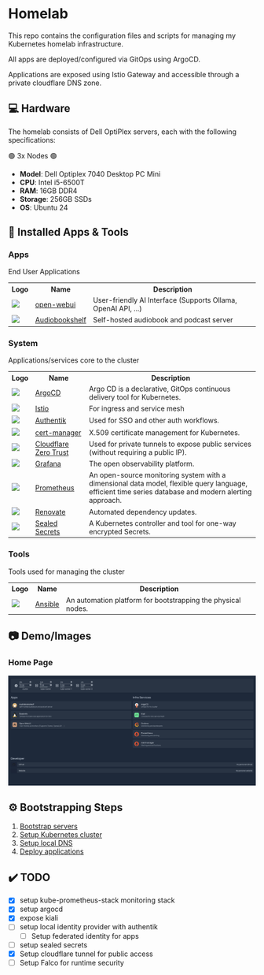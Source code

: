# Homelab

This repo contains the configuration files and scripts for managing my Kubernetes homelab infrastructure. 

All apps are deployed/configured via GitOps using ArgoCD.

Applications are exposed using Istio Gateway and accessible through a private cloudflare DNS zone.

## :computer: Hardware
The homelab consists of Dell OptiPlex servers, each with the following specifications:

:green_circle: 3x Nodes :green_circle:

* **Model**: Dell Optiplex 7040 Desktop PC Mini
* **CPU**: Intel i5-6500T
* **RAM**: 16GB DDR4
* **Storage**: 256GB SSDs
* **OS**: Ubuntu 24

## :rocket: Installed Apps & Tools

### Apps
End User Applications
<table>
    <tr>
        <th>Logo</th>
        <th>Name</th>
        <th>Description</th>
    </tr>
    <tr>
        <td><img width="32" src="https://avatars.githubusercontent.com/u/158137808?s=48&v=4"></td>
        <td><a href="https://github.com/open-webui/open-webui">open-webui</a></td>
        <td>User-friendly AI Interface (Supports Ollama, OpenAI API, ...)</td>
    </tr>
    <tr>
        <td><img width="32" src="https://cdn.jsdelivr.net/gh/walkxcode/dashboard-icons/svg/audiobookshelf.svg"></td>
        <td><a href="https://www.audiobookshelf.org/">Audiobookshelf</a></td>
        <td>Self-hosted audiobook and podcast server</td>
    </tr>
</table>


### System
Applications/services core to the cluster
<table>
    <tr>
        <th>Logo</th>
        <th>Name</th>
        <th>Description</th>
    </tr>
    <tr>
        <td><img width="32" src="https://avatars.githubusercontent.com/u/30269780?s=48&v=4"></td>
        <td><a href="https://argo-cd.readthedocs.io/en/stable/">ArgoCD</a></td>
        <td>Argo CD is a declarative, GitOps continuous delivery tool for Kubernetes.</td>
    </tr>
    <tr>
        <td><img width="32" src="https://diagrams.mingrammer.com/img/resources/onprem/network/istio.png"></td>
        <td><a href="https://istio.io/latest/">Istio</a></td>
        <td>For ingress and service mesh</td>
    </tr>
    <tr>
        <td><img width="32" src="https://cdn.jsdelivr.net/gh/walkxcode/dashboard-icons/png/authentik.png"></td>
        <td><a href="https://goauthentik.io/">Authentik</a></td>
        <td>Used for SSO and other auth workflows.</td>
    </tr>
    <tr>
        <td><img width="32" src="https://cdn.jsdelivr.net/gh/walkxcode/dashboard-icons/svg/cert-manager.svg"></td>
        <td><a href="https://cert-manager.io/">cert-manager</a></td>
        <td>X.509 certificate management for Kubernetes.</td>
    </tr>
    <tr>
        <td><img width="32" src="https://cdn.jsdelivr.net/gh/walkxcode/dashboard-icons/png/cloudflare-zero-trust.png"></td>
        <td><a href="https://developers.cloudflare.com/cloudflare-one/">Cloudflare Zero Trust</a></td>
        <td>Used for private tunnels to expose public services (without requiring a public IP).</td>
    </tr>
    <tr>
        <td><img width="32" src="https://cdn.jsdelivr.net/gh/walkxcode/dashboard-icons/svg/grafana.svg"></td>
        <td><a href="https://grafana.com/">Grafana</a></td>
        <td>The open observability platform.</td>
    </tr>
    <tr>
        <td><img width="32" src="https://cdn.jsdelivr.net/gh/walkxcode/dashboard-icons/svg/prometheus.svg"></td>
        <td><a href="https://prometheus.io/">Prometheus</a></td>
        <td>An open-source monitoring system with a dimensional data model, flexible query language, efficient time series database and modern alerting approach.</td>
    </tr>
    <tr>
        <td><img width="32" src="https://www.svgrepo.com/download/374041/renovate.svg"></td>
        <td><a href="https://github.com/renovatebot/renovate">Renovate</a></td>
        <td>Automated dependency updates.</td>
    </tr>
    <tr>
        <td><img width="32" src="https://www.svgrepo.com/download/477066/lock.svg"></td>
        <td><a href="https://github.com/bitnami-labs/sealed-secrets">Sealed Secrets</a></td>
        <td>A Kubernetes controller and tool for one-way encrypted Secrets.</td>
    </tr>
</table>

### Tools
Tools used for managing the cluster

<table>
    <tr>
        <th>Logo</th>
        <th>Name</th>
        <th>Description</th>
    </tr>
    <tr>
        <td><img width="32" src="https://cdn.jsdelivr.net/gh/walkxcode/dashboard-icons/svg/ansible.svg"></td>
        <td><a href="https://www.ansible.com/">Ansible</a></td>
        <td>An automation platform for bootstrapping the physical nodes.</td>
    </tr>
</table>

## :camera: Demo/Images

### Home Page
![Home Page](./img/homepage.png)

## :gear: Bootstrapping Steps

1. [Bootstrap servers](guide/0-bootstrap.md)
2. [Setup Kubernetes cluster](guide/1-setup-kubernetes-cluster.md)
3. [Setup local DNS](guide/2-setup-local-dns.md)
4. [Deploy applications](guide/3-deploy-applications.md)

## :heavy_check_mark: TODO

- [x] setup kube-prometheus-stack monitoring stack
- [x] setup argocd
- [x] expose kiali
- [ ] setup local identity provider with authentik
    - [ ] Setup federated identity for apps
- [ ] setup sealed secrets
- [x] Setup cloudflare tunnel for public access
- [ ] Setup Falco for runtime security
